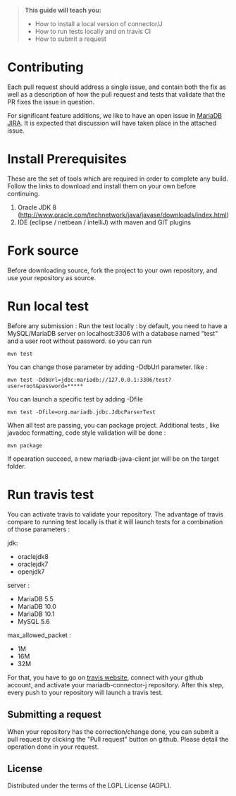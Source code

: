 
> **This guide will teach you:**
> * How to install a local version of connector/J
> * How to run tests locally and on travis CI
> * How to submit a request

# Contributing

Each pull request should address a single issue, and contain both the fix as well as a description of how the pull request and tests that validate that the PR fixes the issue in question.

For significant feature additions, we like to have an open issue in [MariaDB JIRA](https://mariadb.atlassian.net/secure/RapidBoard.jspa?projectKey=CONJ). It is expected that discussion will have taken place in the attached issue.

# Install Prerequisites

These are the set of tools which are required in order to complete any build.  Follow the links to download and install them on your own before continuing.

1. Oracle JDK 8 (http://www.oracle.com/technetwork/java/javase/downloads/index.html)
2. IDE (eclipse / netbean / intelliJ) with maven and GIT plugins

# Fork source

Before downloading source, fork the project to your own repository, and use your repository as source.  


# Run local test

Before any submission :
Run the test locally : by default, you need to have a MySQL/MariaDB server on localhost:3306 with a database named "test" and a user root without password.
so you can run 
    
    mvn test
    
You can change those parameter by adding -DdbUrl parameter. like : 
 
    mvn test -DdbUrl=jdbc:mariadb://127.0.0.1:3306/test?user=root&password=*****
    
You can launch a specific test by adding -Dfile

    mvn test -Dfile=org.mariadb.jdbc.JdbcParserTest
    
When all test are passing, you can package project.
Additional tests , like javadoc formatting, code style validation will be done : 
  
    mvn package
    
If opearation succeed, a new mariadb-java-client jar will be on the target folder.
  
# Run travis test
    
You can activate travis to validate your repository. 
The advantage of travis compare to running test locally is that it will launch tests for a combination of those parameters : 

jdk:
* oraclejdk8
* oraclejdk7
* openjdk7

server :
* MariaDB 5.5
* MariaDB 10.0
* MariaDB 10.1
* MySQL 5.6

max_allowed_packet : 
* 1M
* 16M
* 32M

For that, you have to go on [travis website](https://travis-ci.org), connect with your github account, and activate your mariadb-connector-j repository. 
After this step, every push to your repository will launch a travis test. 

## Submitting a request

When your repository has the correction/change done, you can submit a pull request by clicking the "Pull request" button on github. 
Please detail the operation done in your request. 

## License

Distributed under the terms of the LGPL License (AGPL).
